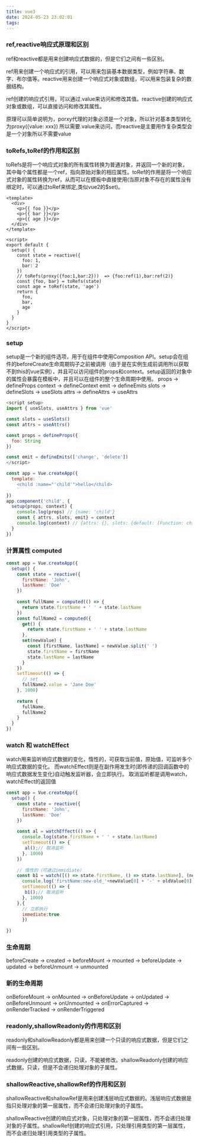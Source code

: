 ```yaml
---
title: vue3
date: 2024-05-23 23:02:01
tags:
---
```

### ref,reactive响应式原理和区别
ref和reactive都是用来创建响应式数据的，但是它们之间有一些区别。

ref用来创建一个响应式的引用，可以用来包装基本数据类型，例如字符串、数字、布尔值等。reactive用来创建一个响应式对象或数组，可以用来包装复杂的数据结构。

ref创建的响应式引用，可以通过.value来访问和修改其值。reactive创建的响应式对象或数组，可以直接访问和修改其属性。

原理可以简单说明为，porxy代理的对象必须是一个对象，所以针对基本类型转化为proxy({value: xxx}) 所以需要.value来访问，而reactive是主要用作复杂类型会是一个对象所以不需要value

### toRefs,toRef的作用和区别
toRefs是将一个响应式对象的所有属性转换为普通对象，并返回一个新的对象，其中每个属性都是一个ref，指向原始对象的相应属性。toRef的作用是将一个响应式对象的属性转换为ref，从而可以在模板中直接使用(当原对象不存在的属性没有绑定时，可以通过toRef来绑定,类似vue2的$set)。

```vue
<template>
  <div>
    <p>{{ foo }}</p>
    <p>{{ bar }}</p>
    <p>{{ age }}</p>
  </div>
</template>

<script>
export default {
  setup() {
    const state = reactive({
      foo: 1,
      bar: 2
    })
    // toRefs(proxy({foo:1,bar:2}))  => {foo:ref(1),bar:ref(2)}
    const {foo, bar} = toRefs(state)
    const age = toRef(state, 'age')
    return {
      foo,
      bar,
      age
    }
  }
}
</script>
```
### setup
setup是一个新的组件选项，用于在组件中使用Composition API。setup会在组件的beforeCreate生命周期钩子之前被调用（由于是在实例生成前调用所以获取不到this的vue实例），并且可以访问组件的props和context。setup返回的对象中的属性会暴露在模板中，并且可以在组件的整个生命周期中使用。
props -> defineProps
context -> defineContext
emit -> defineEmits
slots -> defineSlots -> useSlots
attrs -> defineAttrs -> useAttrs

```js
<script setup>
import { useSlots, useAttrs } from 'vue'

const slots = useSlots()
const attrs = useAttrs()

const props = defineProps({
  foo: String
})

const emit = defineEmits(['change', 'delete'])
</script>
```

```js
const app = Vue.createApp({
  template: `
    <child :name="'child'">hello</child>
    `
})
app.component('child', {
  setup(props, context) {
    console.log(props) // {name: 'child'}
    const { attrs, slots, emit} = context
    console.log(context) // {attrs: {}, slots: {default: [Function: child]}, emit: [Function: emit]}
  }
})
```
### 计算属性 computed
```js
const app = Vue.createApp({
  setup() {
    const state = reactive({
      firstName: 'John',
      lastName: 'Doe'
    })
    
    const fullName = computed(() => {
      return state.firstName + ' ' + state.lastName
    })
    const fullName2 = computed({
      get() {
        return state.firstName + ' ' + state.lastName
      },
      set(newValue) {
        const [firstName, lastName] = newValue.split(' ')
        state.firstName = firstName
        state.lastName = lastName
      }
    })
    setTimeout(() => {
      // set 
      fullName2.value = 'Jane Doe'
    }, 1000)
    
    return {
      fullName,
      fullName2
    }
  }
})
```

### watch 和 watchEffect
watch用来监听响应式数据的变化，惰性的，可获取当前值，原始值，可监听多个响应式数据的变化。
而watchEffect则是在副作用发生时(即传递的回调函数中的响应式数据发生变化)自动触发监听器，会立即执行。
取消监听都是调用watch，watchEffect的返回值
```js
const app = Vue.createApp({
  setup() {
    const state = reactive({
      firstName: 'John',
      lastName: 'Doe'
    })
    
    const al = watchEffect(() => {
      console.log(state.firstName + ' ' + state.lastName)
      setTimeout(() => {
       al();// 取消监听
      }, 1000)
    })
    
    // 惰性的（可通过immidiate）
    const b1 = watch([() => state.firstName, () => state.lastName], (newValue, oldValue) => {
      console.log('firstName:new-old_'+newValue[0] + '-' + oldValue[0],'lastName:new-old_'+newValue[1]+'-'+oldValue[1])
      setTimeout(() => {
       b1();// 取消监听
      }, 1000)
    },{
      // 立即执行
      immediate:true 
      })
  
})
```

### 生命周期
beforeCreate -> created -> beforeMount -> mounted -> beforeUpdate -> updated -> beforeUnmount -> unmounted

### 新的生命周期
onBeforeMount -> onMounted -> onBeforeUpdate -> onUpdated -> onBeforeUnmount -> onUnmounted -> onErrorCaptured -> onRenderTracked -> onRenderTriggered

### readonly,shallowReadonly的作用和区别
readonly和shallowReadonly都是用来创建一个只读的响应式数据，但是它们之间有一些区别。

readonly创建的响应式数据，只读，不能被修改。shallowReadonly创建的响应式数据，只读，但是不会递归处理对象的子属性。


### shallowReactive,shallowRef的作用和区别
shallowReactive和shallowRef是用来创建浅层响应式数据的。浅层响应式数据是指只处理对象的第一层属性，而不会递归处理对象的子属性。

shallowReactive创建的响应式对象，只处理对象的第一层属性，而不会递归处理对象的子属性。shallowRef创建的响应式引用，只处理引用类型的第一层属性，而不会递归处理引用类型的子属性。


```